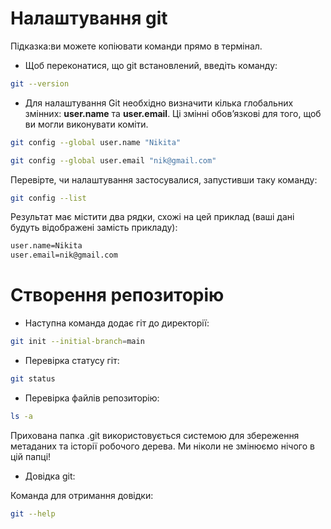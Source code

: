 # Налаштування git
Підказка:ви можете копіювати команди прямо в термінал.

* Щоб переконатися, що git встановлений, введіть команду:

```bash
git --version
```

* Для налаштування Git необхідно визначити кілька глобальних змінних: **user.name** та **user.email**. 
Ці змінні обов’язкові для того, щоб ви могли виконувати коміти.

```bash
git config --global user.name "Nikita"
```

```bash
git config --global user.email "nik@gmail.com"
```
Перевірте, чи налаштування застосувалися, запустивши таку команду:
```bash
git config --list
```
Результат має містити два рядки, схожі на цей приклад (ваші дані будуть відображені замість прикладу):
```bash
user.name=Nikita
user.email=nik@gmail.com
```
# Створення репозиторію

* Наступна команда додає гіт до директорії:

```bash
git init --initial-branch=main
```
* Перевірка статусу гіт:
  
```bash
git status
```
* Перевірка файлів репозиторію:
```bash
ls -a
```
Прихована папка .git використовується системою для збереження метаданих та історії робочого дерева. 
Ми ніколи не змінюємо нічого в цій папці!

* Довідка git:
  
Команда для отримання довідки:
```bash
git --help
```
